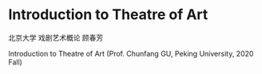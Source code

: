 # Introduction to Theatre of Art
北京大学 戏剧艺术概论 顾春芳

Introduction to Theatre of Art (Prof. Chunfang GU, Peking University, 2020 Fall)
